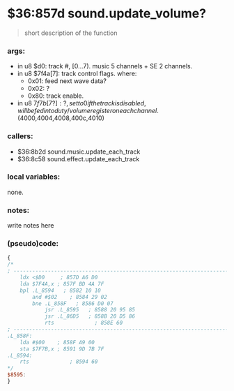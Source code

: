 ﻿
# $36:857d sound.update_volume?
> short description of the function

### args:
+	in u8 $d0: track #, [0...7). music 5 channels + SE 2 channels.
+	in u8 $7f4a[7]: track control flags. where:
	- 0x01: feed next wave data?
	- 0x02: ?
	- 0x80: track enable.
+	in u8 $7f7b[7?]: ?, set to 0 if the track is disabled,
	will be fed into duty/volume register on each channel. ($4000,4004,4008,400c,4010)

### callers:
+	$36:8b2d sound.music.update_each_track
+	$36:8c58 sound.effect.update_each_track

### local variables:
none.

### notes:
write notes here

### (pseudo)code:
```js
{
/*
; ----------------------------------------------------------------------------
    ldx <$D0     ; 857D A6 D0
    lda $7F4A,x ; 857F BD 4A 7F
    bpl .L_8594   ; 8582 10 10
		and #$02    ; 8584 29 02
		bne .L_858F   ; 8586 D0 07
			jsr .L_8595   ; 8588 20 95 85
			jsr .L_86D5   ; 858B 20 D5 86
			rts             ; 858E 60
; ----------------------------------------------------------------------------
.L_858F:
    lda #$00    ; 858F A9 00
    sta $7F7B,x ; 8591 9D 7B 7F
.L_8594:
    rts             ; 8594 60
*/
$8595:
}
```


